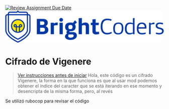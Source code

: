 [![Review Assignment Due Date](https://classroom.github.com/assets/deadline-readme-button-24ddc0f5d75046c5622901739e7c5dd533143b0c8e959d652212380cedb1ea36.svg)](https://classroom.github.com/a/Hf_Mh8Zx)
![BrightCoders Logo](img/logo.png)

# Cifrado de Vigenere

> [Ver instrucciones antes de iniciar](./instructions.md)
Hola, este código es un cifrado  Vigenere, la forma en la que funciona es que al usar mod podemos obtener el índice del 
caracter que se está iterando en ese momento y desencripta de la misma forma, pero, al revés

Se utilizó rubocop para revisar el código
